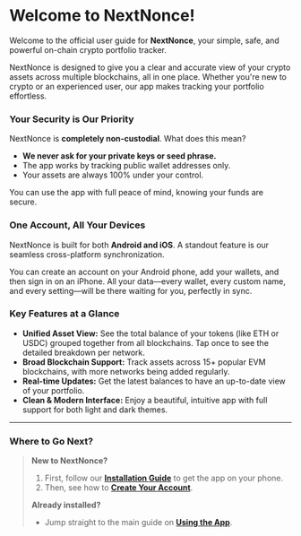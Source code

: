 # Welcome to NextNonce!

Welcome to the official user guide for **NextNonce**, your simple, safe, and powerful on-chain crypto portfolio tracker.

NextNonce is designed to give you a clear and accurate view of your crypto assets across multiple blockchains, all in one place. Whether you're new to crypto or an experienced user, our app makes tracking your portfolio effortless.

### Your Security is Our Priority

NextNonce is **completely non-custodial**. What does this mean?

* **We never ask for your private keys or seed phrase.**
* The app works by tracking public wallet addresses only.
* Your assets are always 100% under your control.

You can use the app with full peace of mind, knowing your funds are secure.

### One Account, All Your Devices

NextNonce is built for both **Android and iOS**. A standout feature is our seamless cross-platform synchronization.

You can create an account on your Android phone, add your wallets, and then sign in on an iPhone. All your data—every wallet, every custom name, and every setting—will be there waiting for you, perfectly in sync.

### Key Features at a Glance

* **Unified Asset View:** See the total balance of your tokens (like ETH or USDC) grouped together from all blockchains. Tap once to see the detailed breakdown per network.
* **Broad Blockchain Support:** Track assets across 15+ popular EVM blockchains, with more networks being added regularly.
* **Real-time Updates:** Get the latest balances to have an up-to-date view of your portfolio.
* **Clean & Modern Interface:** Enjoy a beautiful, intuitive app with full support for both light and dark themes.

---

### Where to Go Next?

> **New to NextNonce?**
>
> 1.  First, follow our **[Installation Guide](installation.md)** to get the app on your phone.
> 2.  Then, see how to **[Create Your Account](getting-started.md)**.
>
> **Already installed?**
>
> * Jump straight to the main guide on **[Using the App](using-the-app.md)**.